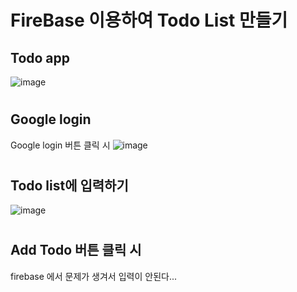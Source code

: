 # FireBase 이용하여 Todo List 만들기

## Todo app
![image](https://github.com/minJUu-kiM/School_React/assets/139558843/ece28e91-41bf-49ce-b824-5c3eae678253)
#
#
#
## Google login
Google login 버튼 클릭 시
![image](https://github.com/minJUu-kiM/School_React/assets/139558843/99a4fc5e-555b-4766-a4f0-1e3002423661)
#
#
#
## Todo list에 입력하기 
![image](https://github.com/minJUu-kiM/School_React/assets/139558843/6c34d4df-b214-455a-986e-0ecead9d133a)
#
#
#
## Add Todo 버튼 클릭 시
firebase 에서 문제가 생겨서 입력이 안된다...
